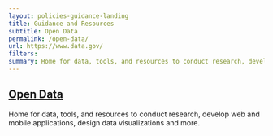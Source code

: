```yaml
---
layout: policies-guidance-landing
title: Guidance and Resources
subtitle: Open Data
permalink: /open-data/
url: https://www.data.gov/
filters:
summary: Home for data, tools, and resources to conduct research, develop web and mobile applications, design data visualizations and more.
---
```


## [Open Data](https://www.data.gov/)

Home for data, tools, and resources to conduct research, develop web and mobile applications, design data visualizations and more.